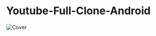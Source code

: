 # Youtube-Full-Clone-Android

![Cover](https://user-images.githubusercontent.com/108933534/233693771-693c8b53-d965-40a2-ac6f-98656f22b8ae.png)
